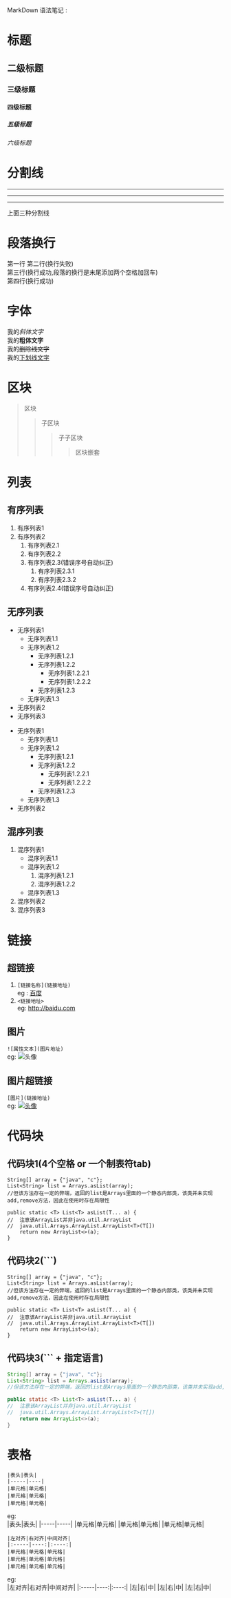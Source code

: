 MarkDown 语法笔记 : 

# 标题
## 二级标题
### 三级标题
#### 四级标题
##### 五级标题
###### 六级标题

# 分割线
***
---
___
上面三种分割线

# 段落换行
第一行
第二行(换行失败)  
第三行(换行成功,段落的换行是末尾添加两个空格加回车)  
第四行(换行成功)

# 字体
我的*斜体文字*  
我的**粗体文字**  
我的~~删除线文字~~  
我的<u>下划线文字</u>

# 区块
> 区块
>> 子区块
>>> 子子区块
>>>> 区块嵌套

# 列表
## 有序列表
1. 有序列表1
2. 有序列表2
    1. 有序列表2.1
    2. 有序列表2.2
    1. 有序列表2.3(错误序号自动纠正)
        1. 有序列表2.3.1
        2. 有序列表2.3.2
    10. 有序列表2.4(错误序号自动纠正)

## 无序列表
- 无序列表1
    - 无序列表1.1
    - 无序列表1.2
        - 无序列表1.2.1
        - 无序列表1.2.2
            - 无序列表1.2.2.1
            - 无序列表1.2.2.2
        - 无序列表1.2.3
    - 无序列表1.3
- 无序列表2
- 无序列表3  

* 无序列表1
    * 无序列表1.1
    * 无序列表1.2
        * 无序列表1.2.1
        * 无序列表1.2.2
            * 无序列表1.2.2.1
            * 无序列表1.2.2.2
        * 无序列表1.2.3
    * 无序列表1.3
* 无序列表2  

## 混序列表
1. 混序列表1
    - 混序列表1.1
    - 混序列表1.2
        1. 混序列表1.2.1
        2. 混序列表1.2.2
    - 混序列表1.3
2. 混序列表2
3. 混序列表3

# 链接
## 超链接
1. ```[链接名称](链接地址)```  
eg : [百度](http://www.baidu.com)
2.  ```<链接地址>```  
eg: <http://baidu.com>

## 图片
```![属性文本](图片地址)```  
eg: ![头像](./pic_path)  

## 图片超链接
```[图片](链接地址)```  
eg: [![头像](./pic_path)](http://www.baidu.com)  

# 代码块
## 代码块1(4个空格 or 一个制表符tab)
    String[] array = {"java", "c"};
    List<String> list = Arrays.asList(array);
    //但该方法存在一定的弊端，返回的list是Arrays里面的一个静态内部类，该类并未实现add,remove方法，因此在使用时存在局限性

    public static <T> List<T> asList(T... a) {
    //  注意该ArrayList并非java.util.ArrayList
    //  java.util.Arrays.ArrayList.ArrayList<T>(T[])
        return new ArrayList<>(a);
    }

## 代码块2(```)
```
String[] array = {"java", "c"};
List<String> list = Arrays.asList(array);
//但该方法存在一定的弊端，返回的list是Arrays里面的一个静态内部类，该类并未实现add,remove方法，因此在使用时存在局限性

public static <T> List<T> asList(T... a) {
//  注意该ArrayList并非java.util.ArrayList
//  java.util.Arrays.ArrayList.ArrayList<T>(T[])
    return new ArrayList<>(a);
}
```

## 代码块3(``` + 指定语言)
```java
String[] array = {"java", "c"};
List<String> list = Arrays.asList(array);
//但该方法存在一定的弊端，返回的list是Arrays里面的一个静态内部类，该类并未实现add,remove方法，因此在使用时存在局限性

public static <T> List<T> asList(T... a) {
//  注意该ArrayList并非java.util.ArrayList
//  java.util.Arrays.ArrayList.ArrayList<T>(T[])
    return new ArrayList<>(a);
}
```

# 表格
```
|表头|表头|
|-----|----|
|单元格|单元格|
|单元格|单元格|
|单元格|单元格|
```
eg:  
|表头|表头|
|-----|-----|
|单元格|单元格|
|单元格|单元格|
|单元格|单元格|

```
|左对齐|右对齐|中间对齐|
|:-----|----:|:----:|
|单元格|单元格|单元格|
|单元格|单元格|单元格|
|单元格|单元格|单元格|
```
eg:  
|左对齐|右对齐|中间对齐|
|:-----|----:|:----:|
|左|右|中|
|左|右|中|
|左|右|中|
